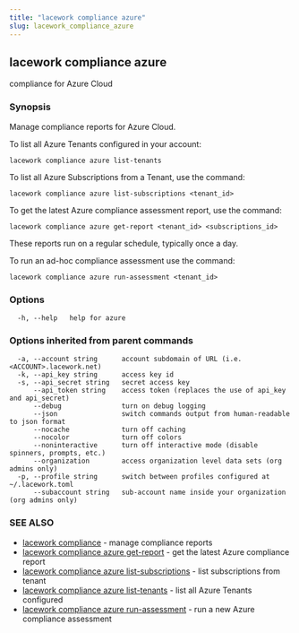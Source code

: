 ```yaml
---
title: "lacework compliance azure"
slug: lacework_compliance_azure
---
```


## lacework compliance azure

compliance for Azure Cloud

### Synopsis

Manage compliance reports for Azure Cloud.

To list all Azure Tenants configured in your account:

    lacework compliance azure list-tenants

To list all Azure Subscriptions from a Tenant, use the command:

    lacework compliance azure list-subscriptions <tenant_id>

To get the latest Azure compliance assessment report, use the command:

    lacework compliance azure get-report <tenant_id> <subscriptions_id>

These reports run on a regular schedule, typically once a day.

To run an ad-hoc compliance assessment use the command:

    lacework compliance azure run-assessment <tenant_id>


### Options

```
  -h, --help   help for azure
```

### Options inherited from parent commands

```
  -a, --account string      account subdomain of URL (i.e. <ACCOUNT>.lacework.net)
  -k, --api_key string      access key id
  -s, --api_secret string   secret access key
      --api_token string    access token (replaces the use of api_key and api_secret)
      --debug               turn on debug logging
      --json                switch commands output from human-readable to json format
      --nocache             turn off caching
      --nocolor             turn off colors
      --noninteractive      turn off interactive mode (disable spinners, prompts, etc.)
      --organization        access organization level data sets (org admins only)
  -p, --profile string      switch between profiles configured at ~/.lacework.toml
      --subaccount string   sub-account name inside your organization (org admins only)
```

### SEE ALSO

* [lacework compliance](/cli/commands/lacework_compliance/)	 - manage compliance reports
* [lacework compliance azure get-report](/cli/commands/lacework_compliance_azure_get-report/)	 - get the latest Azure compliance report
* [lacework compliance azure list-subscriptions](/cli/commands/lacework_compliance_azure_list-subscriptions/)	 - list subscriptions from tenant
* [lacework compliance azure list-tenants](/cli/commands/lacework_compliance_azure_list-tenants/)	 - list all Azure Tenants configured
* [lacework compliance azure run-assessment](/cli/commands/lacework_compliance_azure_run-assessment/)	 - run a new Azure compliance assessment

